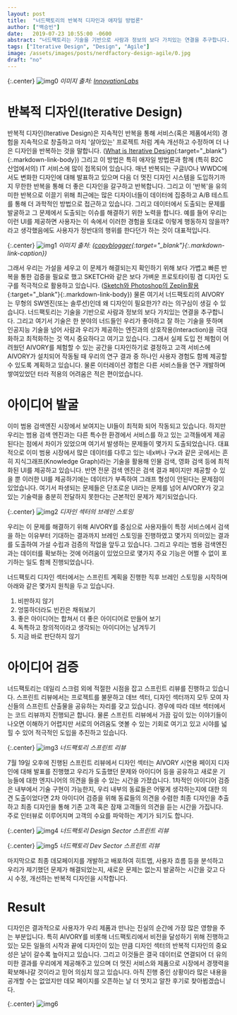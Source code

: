 ```yaml
---
layout: post
title:  "너드팩토리의 반복적 디자인과 애자일 방법론"
author: ["백승빈"]
date:   2019-07-23 10:55:00 -0600
abstract: "너드팩토리는 기술을 기반으로 사람과 정보의 보다 가치있는 연결을 추구합니다. 그리고 여기서 기술은 한 분야의 너드들인 우리가 좋아하고 잘 하는 기술을 뜻하며 인공지능 기술을 넘어 사람과 우리가 제공하는 엔진과의 상호작용(Interaction)을 극대화하고 최적화하는 것 역시 중요하다고 여기고 있습니다. 그래서 실제 도입 전 체험이 어려웠던 AIVORY를 체험할 수 있는 공간을 디자인하기로 결정하고 고객 서비스에 AIVORY가 설치되어 작동될 때 우리의 연구 결과 중 하나인 사용자 경험도 함께 제공할 수 있도록 계획하고 있습니다."
tags: ["Iterative Design", "Design", "Agile"]
image: /assets/images/posts/nerdfactory-design-agile/0.jpg
draft: "no"	
---
```


{:.center}
![img0](/assets/images/posts/nerdfactory-design-agile/0.jpg)
*이미지 출처: [InnovationLabs](http://www.innovationlabs.org.uk/2013/03/21/iterative-design-works/)*

# 반복적 디자인(Iterative Design)

반복적 디자인(Iterative Design)은 지속적인 반복을 통해 서비스(혹은 제품에서의) 경험을 지속적으로 창출하고 마치 '살아있는' 프로젝트 처럼 계속 개선하고 수정하며 더 나은 디자인을 반복하는 것을 말합니다. ([What is Iterative Design](https://enginess.io/insights/what-is-iterative-design){:target="_blank"}{:.markdown-link-body}) 그리고 이 방법은 특히 애자일 방법론과 함께 (특히 B2C 산업에서의) IT 서비스에 많이 접목되어 있습니다. 매년 반복되는 구글I/O나 WWDC에서도 변화한 디자인에 대해 발표하고 있으며 다음 더 멋진 디자인 시스템을 도입하기까지 무한한 반복을 통해 더 좋은 디자인을 갈구하고 반복합니다. 그리고 이 '반복'을 유의미한 반복으로 이끌기 위해 최근에는 많은 디자이너들이 데이터에 집중하고 A/B 테스트를 통해 더 과학적인 방법으로 접근하고 있습니다. 그리고 데이터에서 도출되는 문제를 발굴하고 그 문제에서 도출되는 이슈를 해결하기 위한 노력을 합니다. 예를 들어 우리는 이런 UI를 제공하면 사용자는 이 속에서 이러한 경험을 토대로 이렇게 행동하지 않을까? 라고 생각했음에도 사용자가 정반대의 행위를 한다던가 하는 것이 대표적입니다.

{:.center}
![img1](/assets/images/posts/nerdfactory-design-agile/1.jpg)
*이미지 출처: ([copyblogger](https://www.copyblogger.com/iterative-loop/){:target="_blank"}{:.markdown-link-caption})*

그래서 우리는 가설을 세우고 이 문제가 해결되는지 확인하기 위해 보다 가볍고 빠른 반복을 통한 검증을 필요로 했고 SKETCH와 같은 보다 가벼운 프로토타이핑 겸 디자인 도구를 적극적으로 활용하고 있습니다. ([Sketch와 Photoshop의 Zeplin활용](https://blog.nerdfactory.ai/2019/04/12/sketch-photoshop-zeplin.html){:target="_blank"}{:.markdown-link-body}) 물론 여기서 너드팩토리의 AIVORY는 무형의 SW엔진(또는 솔루션)인데 왜 디자인이 필요한가? 라는 의구심이 생길 수 있습니다. 너드팩토리는 기술을 기반으로 사람과 정보의 보다 가치있는 연결을 추구합니다. 그리고 여기서 기술은 한 분야의 너드들인 우리가 좋아하고 잘 하는 기술을 뜻하며 인공지능 기술을 넘어 사람과 우리가 제공하는 엔진과의 상호작용(Interaction)을 극대화하고 최적화하는 것 역시 중요하다고 여기고 있습니다. 그래서 실제 도입 전 체험이 어려웠던 AIVORY를 체험할 수 있는 공간을 디자인하기로 결정하고 고객 서비스에 AIVORY가 설치되어 작동될 때 우리의 연구 결과 중 하나인 사용자 경험도 함께 제공할 수 있도록 계획하고 있습니다. 물론 이터레이션 경험은 다른 서비스들을 연구 개발하며 쌓여있었던 터라 적용의 어려움은 적은 편이었습니다.

# 아이디어 발굴

이미 범용 검색엔진 시장에서 보여지는 UI들이 최적화 되어 작동되고 있습니다. 하지만 우리는 범용 검색 엔진과는 다른 특수한 환경에서 서비스를 하고 있는 고객들에게 제공된다는 점에서 차이가 있었으며 여기서 발생하는 문제들이 몇가지 도출되었습니다. 대표적으로 이미 범용 시장에서 많은 데이터를 다루고 있는 네x버나 구x과 같은 곳에서는 흔히 지식그래프(Knowledge Graph)라는 기술을 활용해 인물 검색, 영화 검색 등에 최적화된 UI를 제공하고 있습니다. 반면 전문 검색 엔진은 검색 결과 페이지만 제공할 수 있을 뿐 이러한 UI를 제공하기에는 데이터가 부족하여 그래프 형성이 안된다는 문제점이 있었습니다. 여기서 파생되는 문제들은 단조로운 UI라는 문제를 넘어 AIVORY가 갖고 있는 기술력을 충분히 전달하지 못한다는 근본적인 문제가 제기되었습니다.

{:.center}
![img2](/assets/images/posts/nerdfactory-design-agile/2.jpeg)
*디자인 섹터의 브레인 스토밍*

우리는 이 문제를 해결하기 위해 AIVORY를 중심으로 사용자들이 특정 서비스에서 검색을 하는 이유부터 기대하는 결과까지 브레인 스토밍을 진행하였고 몇가지 의미있는 결과를 도출하여 가설 수립과 검증의 작업을 앞두고 있습니다. 그리고 우리는 범용 검색엔진과는 데이터를 확보하는 것에 어려움이 있었으므로 몇가지 주요 기능은 어쩔 수 없이 포기하는 일도 함께 진행되었습니다.

너드팩토리 디자인 섹터에서는 스프린트 계획을 진행한 직후 브레인 스토밍을 시작하며 아래와 같은 몇가지 원칙을 두고 있습니다.

1. 비판하지 않기
2. 엉뚱하더라도 빈칸은 채워보기
3. 좋은 아이디어는 합쳐서 더 좋은 아이디어로 만들어 보기
4. 독특하고 창의적이라고 생각되는 아이디어는 남겨두기
5. 지금 바로 판단하지 않기

# 아이디어 검증

너드팩토리는 데일리 스크럼 외에 적절한 시점을 잡고 스프린트 리뷰를 진행하고 있습니다. 스프린트 리뷰에서는 프로젝트를 불문하고 데브 섹터, 디자인 섹터까지 모두 모여 자신들의 스프린트 산출물을 공유하는 자리를 갖고 있습니다. 경우에 따라 데브 섹터에서는 코드 리뷰까지 진행되곤 합니다. 물론 스프린트 리뷰에서 가끔 깊이 있는 이야기들이 나오면 이해하기 어렵지만 서로의 어려움도 엿볼 수 있는 기회로 여기고 있고 시야를 넓힐 수 있어 적극적인 도입을 추진하고 있습니다.

{:.center}
![img3](/assets/images/posts/nerdfactory-design-agile/3.jpg)
*너드팩토리 스프린트 리뷰*

7월 19일 오후에 진행된 스프린트 리뷰에서 디자인 섹터는 AIVORY 시연용 페이지 디자인에 대해 발표를 진행했고 우리가 도출했던 문제와 아이디어 등을 공유하고 새로운 기능들에 대한 엔지니어의 의견을 들을 수 있는 시간을 가졌습니다. 1차적인 아이디어 검증은 내부에서 기술 구현이 가능한지, 우리 내부의 동료들은 어떻게 생각하는지에 대한 의견 도출이었다면 2차 아이디어 검증을 위해 동료들의 의견을 수렴한 최종 디자인을 추출하고 최종 디자인을 통해 기존 고객 혹은 잠재 고객들의 의견을 듣는 시간을 가집니다. 주로 인터뷰로 이루어지며 고객의 수요를 파악하는 계기가 되기도 합니다.

{:.center}
![img4](/assets/images/posts/nerdfactory-design-agile/4.jpg)
*너드팩토리 Design Sector 스프린트 리뷰*

{:.center}
![img5](/assets/images/posts/nerdfactory-design-agile/5.jpg)
*너드팩토리 Dev Sector 스프린트 리뷰*

마지막으로 최종 데모페이지를 개발하고 배포하여 히트맵, 사용자 흐름 등을 분석하고 우리가 제기했던 문제가 해결되었는지, 새로운 문제는 없는지 발굴하는 시간을 갖고 다시 수정, 개선하는 반복적 디자인을 시작합니다.

# Result

디자인은 결과적으로 사용자가 우리 제품과 만나는 진실의 순간에 가장 많은 영향을 주는 부분입니다. 특히 AIVORY를 비롯해 너드팩토리에서 비전을 달성하기 위해 진행하고 있는 모든 일들의 시작과 끝에 디자인이 있는 만큼 디자인 섹터의 반복적 디자인의 중요성은 날이 갈수록 높아지고 있습니다. 그리고 이것들은 결국 데이터로 연결되어 더 유의미한 결과를 우리에게 제공해주고 있으며 더 멋진 서비스와 제품으로 시장에서 경쟁력을 확보해나갈 것이라고 믿어 의심치 않고 있습니다. 아직 진행 중인 상황이라 많은 내용을 공개할 수는 없었지만 데모 페이지를 오픈하는 날 더 멋지고 알찬 후기로 찾아뵙겠습니다.

{:.center}
![img6](/assets/images/posts/nerdfactory-design-agile/6.png)